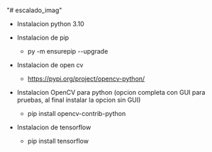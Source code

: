 "# escalado_imag" 

* Instalacion python 3.10

* Instalacion de pip
  * py -m ensurepip --upgrade

* Instalacion de open cv
  * https://pypi.org/project/opencv-python/

*  Instalacion OpenCV para python (opcion completa con GUI para pruebas, al final instalar la opcion sin GUI)
    * pip install opencv-contrib-python

* Instalacion de tensorflow
  * pip install tensorflow

